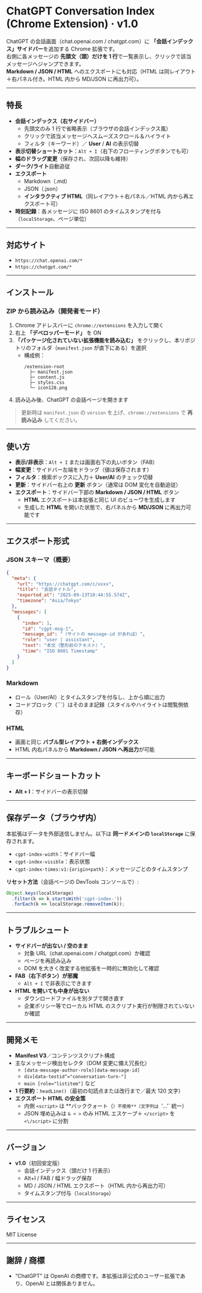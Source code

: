 # ChatGPT Conversation Index (Chrome Extension) · v1.0

ChatGPT の会話画面（chat.openai.com / chatgpt.com）に **「会話インデックス」サイドバー**を追加する Chrome 拡張です。  
右側に各メッセージの **先頭文（頭）だけを 1 行**で一覧表示し、クリックで該当メッセージへジャンプできます。  
**Markdown / JSON / HTML** へのエクスポートにも対応（HTML は同レイアウト＋右パネル付き。HTML 内から MD/JSON に再出力可）。

---

## 特長

- **会話インデックス（右サイドバー）**
  - 先頭文のみ 1 行で省略表示（ブラウザの会話インデックス風）
  - クリックで該当メッセージへスムーズスクロール＆ハイライト
  - フィルタ（キーワード）／ **User** / **AI** の表示切替
- **表示切替ショートカット**：`Alt + I`（右下のフローティングボタンでも可）
- **幅のドラッグ変更**（保存され、次回以降も維持）
- **ダーク/ライト**自動追従
- **エクスポート**
  - Markdown（.md）
  - JSON（.json）
  - **インタラクティブ HTML**（同レイアウト＋右パネル／HTML 内から再エクスポート可）
- **時刻記録**：各メッセージに ISO 8601 のタイムスタンプを付与（`localStorage`、ページ単位）

---

## 対応サイト

- `https://chat.openai.com/*`
- `https://chatgpt.com/*`

---

## インストール

### ZIP から読み込み（開発者モード）
1. Chrome アドレスバーに `chrome://extensions` を入力して開く  
2. 右上 **「デベロッパーモード」** を ON  
3. **「パッケージ化されていない拡張機能を読み込む」** をクリックし、本リポジトリのフォルダ（`manifest.json` が直下にある）を選択  
   - 構成例：  
     ```
     /extension-root
       ├─ manifest.json
       ├─ content.js
       ├─ styles.css
       └─ icon128.png
     ```
4. 読み込み後、ChatGPT の会話ページを開きます

> 更新時は `manifest.json` の `version` を上げ、`chrome://extensions` で **再読み込み** してください。

---

## 使い方

- **表示/非表示**：`Alt + I` または画面右下の丸いボタン（FAB）
- **幅変更**：サイドバー左端をドラッグ（値は保存されます）
- **フィルタ**：検索ボックスに入力＋ **User/AI** のチェック切替
- **更新**：サイドバー右上の **更新** ボタン（通常は DOM 変化を自動追従）
- **エクスポート**：サイドバー下部の **Markdown / JSON / HTML** ボタン  
  - **HTML** エクスポートは本拡張と同じ UI のビューワを生成します  
  - 生成した **HTML** を開いた状態で、右パネルから **MD/JSON** に再出力可能です

---

## エクスポート形式

### JSON スキーマ（概要）
```json
{
  "meta": {
    "url": "https://chatgpt.com/c/xxxx",
    "title": "会話タイトル",
    "exported_at": "2025-09-13T10:44:55.574Z",
    "timezone": "Asia/Tokyo"
  },
  "messages": [
    {
      "index": 1,
      "id": "cgpt-msg-1",
      "message_id": "（サイトの message-id があれば）",
      "role": "user | assistant",
      "text": "本文（整形前のテキスト）",
      "time": "ISO 8601 Timestamp"
    }
  ]
}
```

### Markdown
- ロール（User/AI）とタイムスタンプを付与し、上から順に出力
- コードブロック（```）はそのまま記録（スタイルやハイライトは閲覧側依存）

### HTML
- 画面と同じ **バブル型レイアウト + 右側インデックス**
- HTML 内右パネルから **Markdown / JSON へ再出力**が可能

---

## キーボードショートカット

- **Alt + I**：サイドバーの表示切替

---

## 保存データ（ブラウザ内）

本拡張はデータを外部送信しません。以下は **同一ドメインの `localStorage`** に保存されます。

- `cgpt-index-width`：サイドバー幅  
- `cgpt-index-visible`：表示状態  
- `cgpt-index-times:v1:{origin+path}`：メッセージごとのタイムスタンプ

**リセット方法**（会話ページの DevTools コンソールで）:
```js
Object.keys(localStorage)
  .filter(k => k.startsWith('cgpt-index-'))
  .forEach(k => localStorage.removeItem(k));
```

---

## トラブルシュート

- **サイドバーが出ない / 空のまま**  
  - 対象 URL（chat.openai.com / chatgpt.com）か確認  
  - ページを再読み込み  
  - DOM を大きく改変する他拡張を一時的に無効化して確認
- **FAB（右下ボタン）が邪魔**  
  - `Alt + I` で非表示にできます
- **HTML を開いても中身が出ない**  
  - ダウンロードファイルを別タブで開き直す  
  - 企業ポリシー等でローカル HTML のスクリプト実行が制限されていないか確認

---

## 開発メモ

- **Manifest V3**／コンテンツスクリプト構成
- 主なメッセージ検出セレクタ（DOM 変更に備え冗長化）
  - `[data-message-author-role][data-message-id]`
  - `div[data-testid^="conversation-turn-"]`
  - `main [role="listitem"]` など
- **1 行要約**：`headLine()`（最初の句読点または改行まで／最大 120 文字）
- **エクスポート HTML の安全策**
  - 内側 `<script>` は **バッククォート（`）不使用**（文字列は `'...'` 統一）
  - JSON 埋め込みは `& < >` のみ HTML エスケープ＋ `</script>` を `<\/script>` に分割

---

## バージョン

- **v1.0**（初回安定版）  
  - 会話インデックス（頭だけ 1 行表示）  
  - Alt+I / FAB / 幅ドラッグ保存  
  - MD / JSON / HTML エクスポート（HTML 内から再出力可）  
  - タイムスタンプ付与（`localStorage`）

---

## ライセンス

MIT License

---

## 謝辞 / 商標

- “ChatGPT” は OpenAI の商標です。本拡張は非公式のユーザー拡張であり、OpenAI とは関係ありません。
